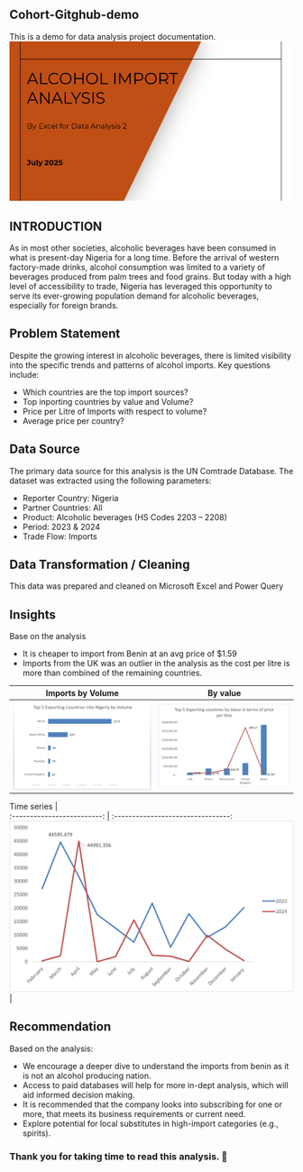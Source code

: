 ## Cohort-Gitghub-demo
This is a demo for data analysis project documentation.
![](Cover_page.png)
## INTRODUCTION
As in most other societies, alcoholic beverages have been consumed in what is present-day Nigeria for a long time. Before the arrival of western factory-made drinks, alcohol consumption was limited to a variety of beverages produced from palm trees and food grains. But today with a high level of accessibility to trade, Nigeria has leveraged this opportunity to serve its ever-growing population demand for alcoholic beverages, especially for foreign brands.
## Problem Statement
Despite the growing interest in alcoholic beverages, there is limited visibility into the specific trends and patterns of alcohol imports. Key questions include:

- Which countries are the top import sources?
- Top inporting countries by value and Volume?
- Price per Litre of Imports with respect to volume?
- Average price per country?
## Data Source
The primary data source for this analysis is the UN Comtrade Database. The dataset was extracted using the following parameters:

- Reporter Country: Nigeria
- Partner Countries: All
- Product: Alcoholic beverages (HS Codes 2203 – 2208)
- Period: 2023 & 2024
- Trade Flow: Imports

## Data Transformation / Cleaning
This data was prepared and cleaned on Microsoft Excel and Power Query
## Insights    
Base on the analysis
- It is cheaper to import from Benin at an avg price of $1.59
- Imports from the UK was an outlier in the analysis as the cost per litre is more than combined of the remaining countries.

Imports by Volume           |  By value
:-------------------------: | :--------------------------------:
![](imports_by_volume.png)  | ![](by_value_price_per_litre.png)

Time series                 |  
:-------------------------: | :--------------------------------:
![](time_series.png)        |  

## Recommendation
Based on the analysis:

- We encourage a deeper dive to understand the imports from benin as it is not an alcohol producing nation.
- Access to paid databases will help for more in-dept analysis, which will aid informed decision making.
- It is recommended that the company looks into subscribing for one or more, that meets its business requirements or current need.
- Explore potential for local substitutes in high-import categories (e.g., spirits).

### Thank you for taking time to read this analysis. 🙏

